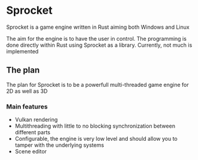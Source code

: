 # Sprocket
Sprocket is a game engine written in Rust aiming both Windows and Linux

The aim for the engine is to have the user in control. The programming is done directly within Rust using Sprocket as a library.
Currently, not much is implemented

## The plan
The plan for Sprocket is to be a powerfull multi-threaded game engine for 2D as well as 3D

### Main features
* Vulkan rendering
* Multithreading with little to no blocking synchronization between different parts
* Configurable, the engine is very low level and should allow you to tamper with the underlying systems
* Scene editor
